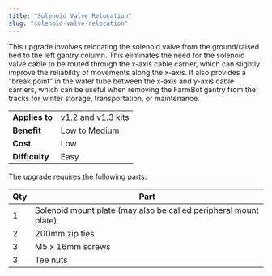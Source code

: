 ```yaml
---
title: "Solenoid Valve Relocation"
slug: "solenoid-valve-relocation"
---
```


This upgrade involves relocating the solenoid valve from the ground/raised bed to the left gantry column. This eliminates the need for the solenoid valve cable to be routed through the x-axis cable carrier, which can slightly improve the reliability of movements along the x-axis. It also provides a "break point" in the water tube between the x-axis and y-axis cable carriers, which can be useful when removing the FarmBot gantry from the tracks for winter storage, transportation, or maintenance.

|                              |                              |
|------------------------------|------------------------------|
|**Applies to**                |v1.2 and v1.3 kits
|**Benefit**                   |Low to Medium
|**Cost**                      |Low
|**Difficulty**                |Easy

The upgrade requires the following parts:

|Qty                           |Part                          |
|------------------------------|------------------------------|
|1                             |Solenoid mount plate (may also be called peripheral mount plate)
|2                             |200mm zip ties
|3                             |M5 x 16mm screws
|3                             |Tee nuts

